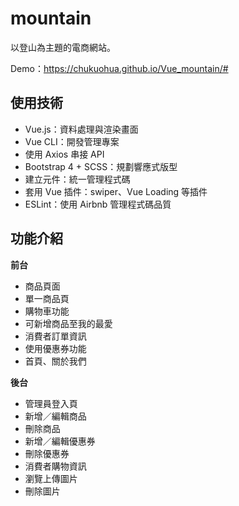 # mountain
以登山為主題的電商網站。

Demo：https://chukuohua.github.io/Vue_mountain/#
## 使用技術
<ul>
  <li>Vue.js：資料處理與渲染畫面</li>
  <li>Vue CLI：開發管理專案</li>
  <li>使用 Axios 串接 API</li>
  <li>Bootstrap 4 + SCSS：規劃響應式版型</li>
  <li>建立元件：統一管理程式碼</li>
  <li>套用 Vue 插件：swiper、Vue Loading 等插件</li>
  <li>ESLint：使用 Airbnb 管理程式碼品質</li>
</ul>

## 功能介紹
<b>前台</b>
<ul>
  <li>商品頁面</li>
  <li>單一商品頁</li>
  <li>購物車功能</li>
  <li>可新增商品至我的最愛</li>
  <li>消費者訂單資訊</li>
  <li>使用優惠券功能</li>
  <li>首頁、關於我們</li>
</ul>
<b>後台</b>
<ul>
  <li>管理員登入頁</li>
  <li>新增／編輯商品</li>
  <li>刪除商品</li>
  <li>新增／編輯優惠券</li>
  <li>刪除優惠券</li>
  <li>消費者購物資訊</li>
  <li>瀏覽上傳圖片</li>
  <li>刪除圖片</li>
</ul>
